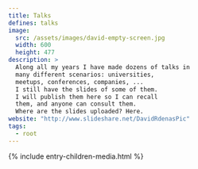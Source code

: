 ```yaml
---
title: Talks
defines: talks
image:
  src: /assets/images/david-empty-screen.jpg
  width: 600
  height: 477
description: >
  Along all my years I have made dozens of talks in 
  many different scenarios: universities, 
  meetups, conferences, companies, ...
  I still have the slides of some of them.
  I will publish them here so I can recall
  them, and anyone can consult them.
  Where are the slides uploaded? Here.
website: "http://www.slideshare.net/DavidRdenasPic"
tags:
  - root
---
```


{% include entry-children-media.html %}


